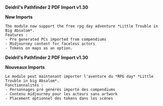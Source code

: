 **Deidril's Pathfinder 2 PDF Import v1.30**

**New Imports**
```
The module now support the free rpg day adventure *Little Trouble in Big Absalom*.
Features : 
- Pre generated PCs imported from compendiums
- Midjourney content for faceless actors
- Tokens on maps as an option.
```

**Deidril's Pathfinder 2 PDF Import v1.30**

**Nouveaux Imports**
```
Le module peut maintenant importer l'aventure du *RPG day* *Little Trouble in big Absalom*.
Fonctionnalités : 
- Personnages pré générés importé des compendiums
- Contenu midjourney pour les acteurs sans artwork
- Placement optionnel des tokens dans les scènes
```

